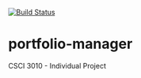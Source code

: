[![Build Status](https://travis-ci.com/OliverLarsson/portfolio-manager.svg?branch=master)](https://travis-ci.com/OliverLarsson/portfolio-manager)
# portfolio-manager
CSCI 3010 - Individual Project 
